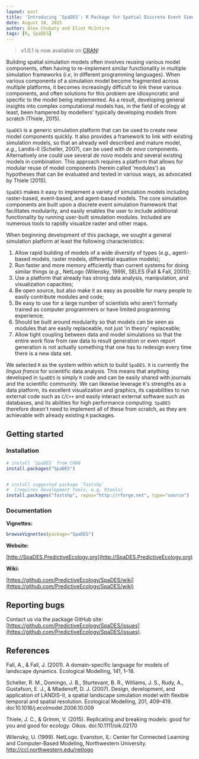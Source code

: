 ```yaml
---
layout: post
title: 'Introducing `SpaDES`: R Package for Spatial Discrete Event Simulation'
date: August 10, 2015
author: Alex Chubaty and Eliot McIntire
tags: [R, SpaDES]
---
```


> v1.0.1 is now available on [CRAN](cran.r-project.org/package=SpaDES)!

Building spatial simulation models often involves reusing various model components, often having to re-implement similar functionality in multiple simulation frameworks (*i.e*, in different programming languages).
When various components of a simulation model become fragmented across multiple platforms, it becomes increasingly difficult to link these various components, and often solutions for this problem are idiosyncratic and specific to the model being implemented.
As a result, developing general insights into complex computational models has, in the field of ecology at least, been hampered by modellers' typically developing models from scratch (Thiele, 2015).

`SpaDES` is a generic simulation platform that can be used to create new model components quickly.
It also provides a framework to link with existing simulation models, so that an already well described and mature model, *e.g.*, Landis-II (Scheller, 2007), can be used with *de novo* components.
Alternatively one could use several *de novo* models and several existing models in combination.
This approach requires a platform that allows for modular reuse of model components (herein called 'modules') as hypotheses that can be evaluated and tested in various ways, as advocated by Thiele (2015).

`SpaDES` makes it easy to implement a variety of simulation models including raster-based, event-based, and agent-based models. The core simulation components are built upon a discrete event simulation framework that facilitates modularity, and easily enables the user to include additional functionality by running user-built simulation modules. Included are numerous tools to rapidly visualize raster and other maps.

When beginning development of this package, we sought a general simulation platform at least the following characteristics:

1. Allow rapid building of models of a wide diversity of types (*e.g.*, agent-based models, raster models, differential equation models);
2. Run faster and more memory efficiently than current systems for doing similar things (*e.g.*, NetLogo (Wilensky, 1999), SELES (Fall & Fall, 2001));
3. Use a platform that already has strong data analysis, manipulation, and visualization capacities;
4. Be open source, but also make it as easy as possible for many people to easily contribute modules and code;
5. Be easy to use for a large number of scientists who aren't formally trained as computer programmers or have limited programming experience;
6. Should be built around modularity so that models can be seen as modules that are easily replaceable, not just 'in theory' replaceable;
7. Allow tight coupling between data and model simulations so that the entire work flow from raw data to result generation or even report generation is not actually something that one has to redesign every time there is a new data set.

We selected `R` as the system within which to build `SpaDES`. `R` is currently the *lingua franca* for scientific data analysis. 
This means that anything developed in `SpaDES` is simply `R` code and can be easily shared with journals and the scientific community. 
We can likewise leverage `R`'s strengths as a data platform, its excellent visualization and graphics, its capabilities to run external code such as `C`/`C++` and easily interact external software such as databases, and its abilities for high performance computing.
`SpaDES` therefore doesn't need to implement all of these from scratch, as they are achievable with already existing `R` packages.

## Getting started

### Installation

```r
# install `SpaDES` from CRAN
install.packages("SpaDES")


# install suggested package `fastshp`
#  (requires development tools, e.g. Rtools)
install.packages("fastshp", repos="http://rforge.net", type="source")
```

### Documentation

**Vignettes:**

```r
browseVignettes(package="SpaDES")
```

**Website:**

[http://SpaDES.PredictiveEcology.org](http://SpaDES.PredictiveEcology.org)

**Wiki:**

[https://github.com/PredictiveEcology/SpaDES/wiki](https://github.com/PredictiveEcology/SpaDES/wiki)

## Reporting bugs

Contact us via the package GitHub site: [https://github.com/PredictiveEcology/SpaDES/issues](https://github.com/PredictiveEcology/SpaDES/issues).

## References

Fall, A., & Fall, J. (2001). A domain-specific language for models of landscape dynamics. Ecological Modelling, 141, 1–18.

Scheller, R. M., Domingo, J. B., Sturtevant, B. R., Williams, J. S., Rudy, A., Gustafson, E. J., & Mladenoff, D. J. (2007). Design, development, and application of LANDIS-II, a spatial landscape simulation model with flexible temporal and spatial resolution. Ecological Modelling, 201, 409–419. doi:10.1016/j.ecolmodel.2006.10.009

Thiele, J. C., & Grimm, V. (2015). Replicating and breaking models: good for you and good for ecology. Oikos. doi:10.1111/oik.02170

Wilensky, U. (1999). NetLogo. Evanston, IL: Center for Connected Learning and Computer-Based Modeling, Northwestern University. http://ccl.northwestern.edu/netlogo
